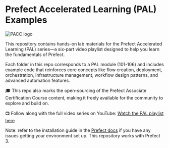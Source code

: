 # Prefect Accelerated Learning (PAL) Examples

![PACC logo](./images/word.png)

This repository contains hands-on lab materials for the Prefect Accelerated Learning (PAL) series—a six-part video playlist designed to help you learn the fundamentals of Prefect.

Each folder in this repo corresponds to a PAL module (101-106) and includes example code that reinforces core concepts like flow creation, deployment, orchestration, infrastructure management, workflow design patterns, and advanced automation features.

🎓 This repo also marks the open-sourcing of the Prefect Associate Certification Course content, making it freely available for the community to explore and build on.

📺 Follow along with the full video series on YouTube:
[Watch the PAL playlist here](https://youtube.com/playlist?list=PLZfWmQS5hVzFBrwj2k4WGxelQtKrNyAwo&feature=shared)

Note: refer to the installation guide in the [Prefect docs](https://docs.prefect.io/v3/get-started/install) if you have any issues getting your environment set up. This repository works with Prefect 3.

